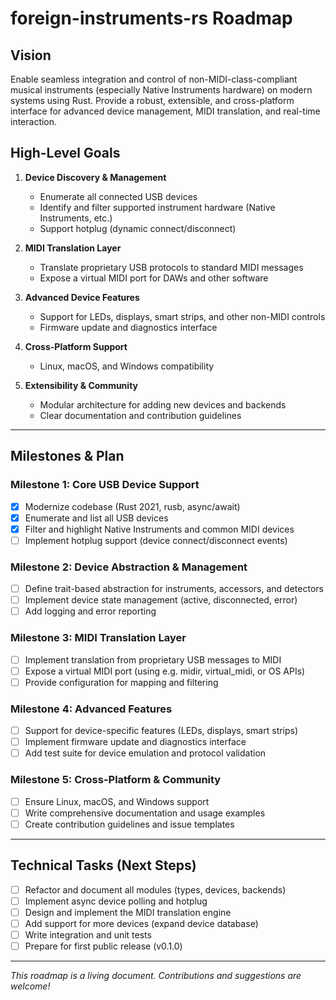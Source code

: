 # foreign-instruments-rs Roadmap

## Vision

Enable seamless integration and control of non-MIDI-class-compliant musical instruments (especially Native Instruments hardware) on modern systems using Rust. Provide a robust, extensible, and cross-platform interface for advanced device management, MIDI translation, and real-time interaction.

## High-Level Goals

1. **Device Discovery & Management**

    - Enumerate all connected USB devices
    - Identify and filter supported instrument hardware (Native Instruments, etc.)
    - Support hotplug (dynamic connect/disconnect)

2. **MIDI Translation Layer**

    - Translate proprietary USB protocols to standard MIDI messages
    - Expose a virtual MIDI port for DAWs and other software

3. **Advanced Device Features**

    - Support for LEDs, displays, smart strips, and other non-MIDI controls
    - Firmware update and diagnostics interface

4. **Cross-Platform Support**

    - Linux, macOS, and Windows compatibility

5. **Extensibility & Community**
    - Modular architecture for adding new devices and backends
    - Clear documentation and contribution guidelines

---

## Milestones & Plan

### Milestone 1: Core USB Device Support

-   [x] Modernize codebase (Rust 2021, rusb, async/await)
-   [x] Enumerate and list all USB devices
-   [x] Filter and highlight Native Instruments and common MIDI devices
-   [ ] Implement hotplug support (device connect/disconnect events)

### Milestone 2: Device Abstraction & Management

-   [ ] Define trait-based abstraction for instruments, accessors, and detectors
-   [ ] Implement device state management (active, disconnected, error)
-   [ ] Add logging and error reporting

### Milestone 3: MIDI Translation Layer

-   [ ] Implement translation from proprietary USB messages to MIDI
-   [ ] Expose a virtual MIDI port (using e.g. midir, virtual_midi, or OS APIs)
-   [ ] Provide configuration for mapping and filtering

### Milestone 4: Advanced Features

-   [ ] Support for device-specific features (LEDs, displays, smart strips)
-   [ ] Implement firmware update and diagnostics interface
-   [ ] Add test suite for device emulation and protocol validation

### Milestone 5: Cross-Platform & Community

-   [ ] Ensure Linux, macOS, and Windows support
-   [ ] Write comprehensive documentation and usage examples
-   [ ] Create contribution guidelines and issue templates

---

## Technical Tasks (Next Steps)

-   [ ] Refactor and document all modules (types, devices, backends)
-   [ ] Implement async device polling and hotplug
-   [ ] Design and implement the MIDI translation engine
-   [ ] Add support for more devices (expand device database)
-   [ ] Write integration and unit tests
-   [ ] Prepare for first public release (v0.1.0)

---

_This roadmap is a living document. Contributions and suggestions are welcome!_
